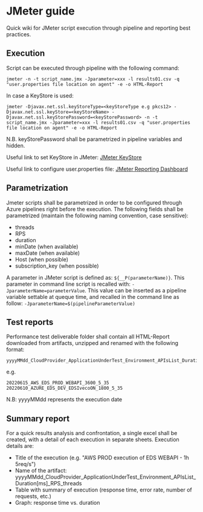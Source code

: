 # JMeter guide
Quick wiki for JMeter script execution through pipeline and reporting best practices.

## Execution
Script can be executed through pipeline with the following command:
```
jmeter -n -t script_name.jmx -Jparameter=xxx -l results01.csv -q "user.properties file location on agent" -e -o HTML-Report
```

In case a KeyStore is used:
```
jmeter -Djavax.net.ssl.keyStoreType=<keyStoreType e.g pkcs12> -Djavax.net.ssl.keyStore=<keyStoreName> -Djavax.net.ssl.keyStorePassword=<keyStorePassword> -n -t script_name.jmx -Jparameter=xxx -l results01.csv -q "user.properties file location on agent" -e -o HTML-Report
```
N.B. keyStorePassword shall be parametrized in pipeline variables and hidden.

Useful link to set KeyStore in JMeter:
[JMeter KeyStore](https://www.blazemeter.com/blog/how-set-your-jmeter-load-test-use-client-side-certificates)

Useful link to configure user.properties file:
[JMeter Reporting Dashboard](https://jmeter.apache.org/usermanual/generating-dashboard.html)

## Parametrization
Jmeter scripts shall be parametrized in order to be configured through Azure pipelines right before the execution.
The following fields shall be parametrized (maintain the following naming convention, case sensitive):
- threads
- RPS
- duration
- minDate (when available)
- maxDate (when available)
- Host (when possible)
- subscription_key (when possible)

A parameter in JMeter script is defined as: ```${__P(parameterName)}```. This parameter in command line script is recalled with:  ```-JparameterName=parameterValue```. 
This value can be inserted as a pipeline variable settable at queque time, and recalled in the command line as follow: ```-JparameterName=$(pipelineParameterValue)```

## Test reports
Performance test deliverable folder shall contain all HTML-Report downloaded from artifacts, unzipped and renamed with the following format: 
```
yyyyMMdd_CloudProvider_ApplicationUnderTest_Environment_APIsList_Duration[ms]_RPS_threads
```
e.g.
```
20220615_AWS_EDS_PROD_WEBAPI_3600_5_35
20220610_AZURE_EDS_DEV_EDSIvecoON_1800_5_35
```
N.B: yyyyMMdd represents the execution date

## Summary report
For a quick results analysis and confrontation, a single excel shall be created, with a detail of each execution in separate sheets. Execution details are:
- Title of the execution (e.g. "AWS PROD execution of EDS WEBAPI - 1h 5req/s")
- Name of the artifact: yyyyMMdd_CloudProvider_ApplicationUnderTest_Environment_APIsList_Duration[ms]_RPS_threads
- Table with summary of execution (response time, error rate, number of requests, etc.)
- Graph: response time vs. duration